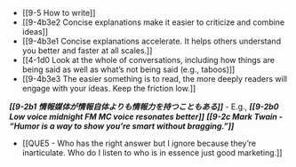 - [[9-5 How to write]]
- [[9-4b3e2 Concise explanations make it easier to criticize and combine ideas]]
- [[9-4b3e1 Concise explanations accelerate. It helps others understand you better and faster at all scales.]]
- [[4-1d0 Look at the whole of conversations, including how things are being said as well as what’s not being said (e.g., taboos)]]
- [[9-4b3e3 The easier something is to read, the more deeply readers will engage with your ideas. Keep the friction low.]]

***[[9-2b1 情報媒体が情報自体よりも情報力を持つこともある]]***
	- E.g., ***[[9-2b0 Low voice midnight FM MC voice resonates better]]***
***[[9-2c Mark Twain - “Humor is a way to show you’re smart without bragging.”]]***

- [[QUE5 - Who has the right answer but I ignore because they’re inarticulate. Who do I listen to who is in essence just good marketing.]]
